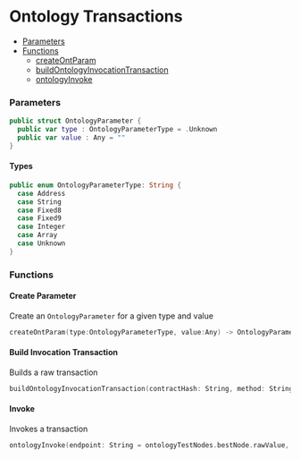 # Ontology Transactions

- [Parameters](#parameters)
- [Functions](#functions)
  - [createOntParam](#create-parameter)
  - [buildOntologyInvocationTransaction](#build-invocation-transaction)
  - [ontologyInvoke](#invoke)

### Parameters

``` swift
public struct OntologyParameter {
  public var type : OntologyParameterType = .Unknown
  public var value : Any = ""
}
```

#### Types

``` swift
public enum OntologyParameterType: String {
  case Address
  case String
  case Fixed8
  case Fixed9
  case Integer
  case Array
  case Unknown
}
```

### Functions

#### Create Parameter

Create an `OntologyParameter` for a given type and value

``` swift
createOntParam(type:OntologyParameterType, value:Any) -> OntologyParameter
```

#### Build Invocation Transaction

Builds a raw transaction

``` swift
buildOntologyInvocationTransaction(contractHash: String, method: String, args: [OntologyParameter], gasPrice: Int = 0, gasLimit: Int = 0, wif: String, payer: String = "") -> String?
```

#### Invoke

Invokes a transaction

``` swift
ontologyInvoke(endpoint: String = ontologyTestNodes.bestNode.rawValue, contractHash: String, method: String, args: [OntologyParameter], gasPrice: Int = 0, gasLimit: Int = 0, wif: String, payer: String = "") -> String?
```
